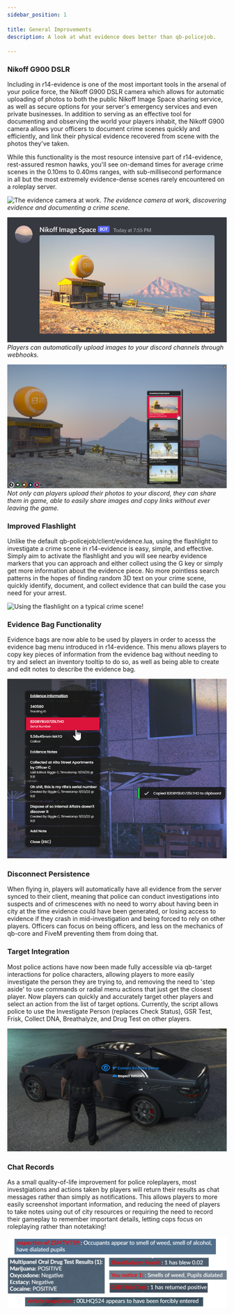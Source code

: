 ```yaml
---
sidebar_position: 1

title: General Improvements
description: A look at what evidence does better than qb-policejob.

---
```


### Nikoff G900 DSLR

Including in r14-evidence is one of the most important tools in the arsenal of your police force, the Nikoff G900 DSLR
camera which allows for automatic uploading of photos to both the public Nikoff Image Space sharing service, as well as
secure options for your server's emergency services and even private businesses. In addition to serving as an effective
tool for documenting and observing the world your players inhabit, the Nikoff G900 camera allows your officers to document
crime scenes quickly and efficiently, and link their physical evidence recovered from scene with the photos they've taken.

While this functionality is the most resource intensive part of r14-evidence, rest-assured resmon hawks, you'll see on-demand
times for average crime scenes in the 0.10ms to 0.40ms ranges, with sub-millisecond performance in all but the most extremely
evidence-dense scenes rarely encountered on a roleplay server. 

![The evidence camera at work.](/img/evcam.png) <i>The evidence camera at work, discovering evidence and documenting a crime scene.</i>

![Automatically upload photos taken by your players to your discord!](/img/webhooks.png) <i>Players can automatically upload images to your discord channels through webhooks.</i>

![And share them in game!](/img/imagespace.png) <i>Not only can players upload their photos to your discord, they can share them in game, able to easily share images and copy links without ever leaving the game.</i>

### Improved Flashlight

Unlike the default qb-policejob/client/evidence.lua, using the flashlight to investigate a crime scene in r14-evidence is 
easy, simple, and effective. Simply aim to activate the flashlight and you will see nearby evidence markers that you can approach
and either collect using the G key or simply get more information about the evidence piece. No more pointless search patterns in 
the hopes of finding random 3D text on your crime scene, quickly identify, document, and collect evidence that can build the case
you need for your arrest.

![Using the flashlight on a typical crime scene!](/img/flashlight.png)

### Evidence Bag Functionality

Evidence bags are now able to be used by players in order to acesss the evidence bag menu introduced in
r14-evidence. This menu allows players to copy key pieces of information from the evidence bag without needing
to try and select an inventory tooltip to do so, as well as being able to create and edit notes to describe the
evidence bag. 

![Evidence bag menu, featuring copy/paste ability and notes](/img/evbagmenu.png)

### Disconnect Persistence

When flying in, players will automatically have all evidence from the server synced to their client, meaning that police
can conduct investigations into suspects and of crimescenes with no need to worry about having been in city at the time
evidence could have been generated, or losing access to evidence if they crash in mid-investigation and being forced to
rely on other players. Officers can focus on being officers, and less on the mechanics of qb-core and FiveM preventing them
from doing that. 

### Target Integration

Most police actions have now been made fully accessible via qb-target interactions for police characters, allowing 
players to more easily investigate the person they are trying to, and removing the need to 'step aside' to use commands
or radial menu actions that just get the closest player. Now players can quickly and accurately target other players 
and select an action from the list of target options. Currently, the script allows police to use the Investigate Person
(replaces Check Status), GSR Test, Frisk, Collect DNA, Breathalyze, and Drug Test on other players.

![Included vehicle targets options in r14-evidence](/img/vehtargets.png)

### Chat Records

As a small quality-of-life improvement for police roleplayers, most investgiations and actions taken by players will
return their results as chat messages rather than simply as notifications. This allows players to more easily screenshot
important information, and reducing the need of players to take notes using out of city resources or requiring the
need to record their gameplay to remember important details, letting cops focus on roleplaying rather than notetaking!

![Examples of various chat records from r14-evidence](/img/chatmessages.png)

